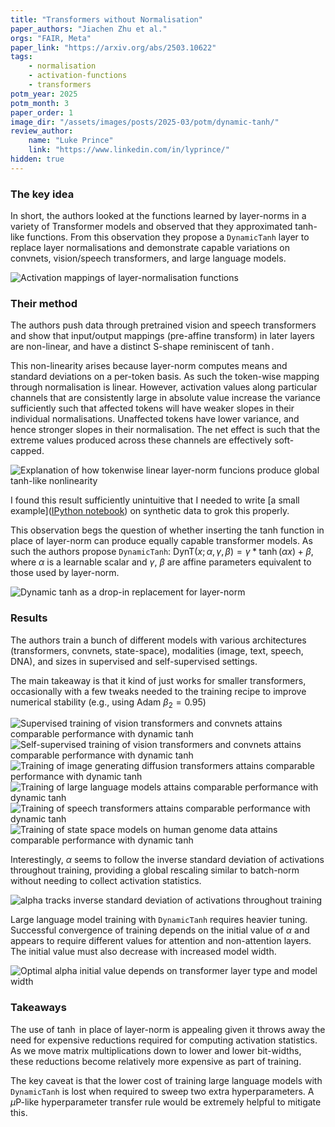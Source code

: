 ```yaml
---
title: "Transformers without Normalisation"
paper_authors: "Jiachen Zhu et al."
orgs: "FAIR, Meta"
paper_link: "https://arxiv.org/abs/2503.10622"
tags:
    - normalisation
    - activation-functions
    - transformers
potm_year: 2025
potm_month: 3
paper_order: 1
image_dir: "/assets/images/posts/2025-03/potm/dynamic-tanh/"
review_author:
    name: "Luke Prince"
    link: "https://www.linkedin.com/in/lyprince/"
hidden: true
---
```


### The key idea

In short, the authors looked at the functions learned by layer-norms in a variety of Transformer models and observed that they approximated tanh-like functions. From this observation they propose a `DynamicTanh` layer to replace layer normalisations and demonstrate capable variations on convnets, vision/speech transformers, and large language models.

<img src="{{ page.image_dir | append: 'FIG-Mappings.png' | relative_url }}" alt="Activation mappings of layer-normalisation functions">

### Their method

The authors push data through pretrained vision and speech transformers and show that input/output mappings (pre-affine transform) in later layers are non-linear, and have a distinct S-shape reminiscent of $\tanh$.

This non-linearity arises because layer-norm computes means and standard deviations on a per-token basis. As such the token-wise mapping through normalisation is linear. However, activation values along particular channels that are consistently large in absolute value increase the variance sufficiently such that affected tokens will have weaker slopes in their individual normalisations. Unaffected tokens have lower variance, and hence stronger slopes in their normalisation. The net effect is such that the extreme values produced across these channels are effectively soft-capped.

<img src="{{ page.image_dir | append: 'FIG-Explain.png' | relative_url }}" alt="Explanation of how tokenwise linear layer-norm funcions produce global tanh-like nonlinearity">

I found this result sufficiently unintuitive that I needed to write [a small example]([IPython notebook](https://github.com/graphcore-research/graphcore-research.github.io/blob/main/notebooks/2025-03-DynamicTanh.ipynb)) on synthetic data to grok this properly.

This observation begs the question of whether inserting the tanh function in place of layer-norm can produce equally capable transformer models. As such the authors propose `DynamicTanh`: $\textrm{DynT}(x; \alpha, \gamma, \beta) = \gamma * \tanh(\alpha x) + \beta$, where $\alpha$ is a learnable scalar and $\gamma$, $\beta$ are affine parameters equivalent to those used by layer-norm.

<img src="{{ page.image_dir | append: 'FIG-Schema.png' | relative_url }}" alt="Dynamic tanh as a drop-in replacement for layer-norm">

### Results

The authors train a bunch of different models with various architectures (transformers, convnets, state-space), modalities (image, text, speech, DNA), and sizes in supervised and self-supervised settings.

The main takeaway is that it kind of just works for smaller transformers, occasionally with a few tweaks needed to the training recipe to improve numerical stability (e.g., using Adam $\beta_2 = 0.95$)

<img src="{{ page.image_dir | append: 'TBL-Vision-Supervised.png' | relative_url }}" alt="Supervised training of vision transformers and convnets attains comparable performance with dynamic tanh">

<img src="{{ page.image_dir | append: 'TBL-Vision-Self-Supervised.png' | relative_url }}" alt="Self-supervised training of vision transformers and convnets attains comparable performance with dynamic tanh">

<img src="{{ page.image_dir | append: 'TBL-Diffusion.png' | relative_url }}" alt="Training of image generating diffusion transformers attains comparable performance with dynamic tanh">

<img src="{{ page.image_dir | append: 'TBL-Language.png' | relative_url }}" alt="Training of large language models attains comparable performance with dynamic tanh">

<img src="{{ page.image_dir | append: 'TBL-Speech.png' | relative_url }}" alt="Training of speech transformers attains comparable performance with dynamic tanh">

<img src="{{ page.image_dir | append: 'TBL-DNA.png' | relative_url }}" alt="Training of state space models on human genome data attains comparable performance with dynamic tanh">

Interestingly, $\alpha$ seems to follow the inverse standard deviation of activations throughout training, providing a global rescaling similar to batch-norm without needing to collect activation statistics.

<img class="constrained_img" src="{{ page.image_dir | append: 'FIG-Alpha.png' | relative_url }}" alt="alpha tracks inverse standard deviation of activations throughout training">

Large language model training with `DynamicTanh` requires heavier tuning. Successful convergence of training depends on the initial value of $\alpha$ and appears to require different values for attention and non-attention layers. The initial value must also decrease with increased model width.

<img src="{{ page.image_dir | append: 'TBL-Alpha-Init-LLM.png' | relative_url }}" alt="Optimal alpha initial value depends on transformer layer type and model width">

### Takeaways

The use of $\tanh$ in place of layer-norm is appealing given it throws away the need for expensive reductions required for computing activation statistics. As we move matrix multiplications down to lower and lower bit-widths, these reductions become relatively more expensive as part of training.

The key caveat is that the lower cost of training large language models with `DynamicTanh` is lost when required to sweep two extra hyperparameters. A $\mu$P-like hyperparameter transfer rule would be extremely helpful to mitigate this.
